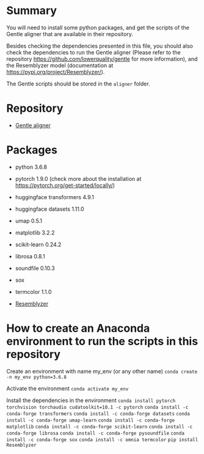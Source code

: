 # Summary

You will need to install some python packages, and get the scripts of the Gentle aligner
that are available in their repository.

Besides checking the dependencies presented in this file, you should also check the dependencies to run the Gentle aligner (Please refer to the repository https://github.com/lowerquality/gentle for more information),
and the Resemblyzer model (documentation at https://pypi.org/project/Resemblyzer/).

The Gentle scripts should be stored in the `aligner` folder.

# Repository
 - [Gentle aligner](https://github.com/lowerquality/gentle)

# Packages
 - python 3.6.8
 - pytorch 1.9.0 (check more about the installation at https://pytorch.org/get-started/locally/)
 - huggingface transformers 4.9.1
 - huggingface datasets 1.11.0

 - umap 0.5.1
 - matplotlib 3.2.2
 - scikit-learn 0.24.2
 - librosa 0.8.1
 - soundfile 0.10.3

 - sox
 - termcolor 1.1.0
 - [Resemblyzer](https://pypi.org/project/Resemblyzer/)


# How to create an Anaconda environment to run the scripts in this repository
Create an environment with name my_env (or any other name)
`conda create -n my_env python=3.6.8`

Activate the environment
`conda activate my_env`

Install the dependencies in the environment
`conda install pytorch torchvision torchaudio cudatoolkit=10.1 -c pytorch`
`conda install -c conda-forge transformers`
`conda install -c conda-forge datasets`
`conda install -c conda-forge umap-learn`
`conda install -c conda-forge matplotlib`
`conda install -c conda-forge scikit-learn`
`conda install -c conda-forge librosa`
`conda install -c conda-forge pysoundfile`
`conda install -c conda-forge sox`
`conda install -c omnia termcolor`
`pip install Resemblyzer`